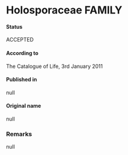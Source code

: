 # Holosporaceae FAMILY

#### Status
ACCEPTED

#### According to
The Catalogue of Life, 3rd January 2011

#### Published in
null

#### Original name
null

### Remarks
null